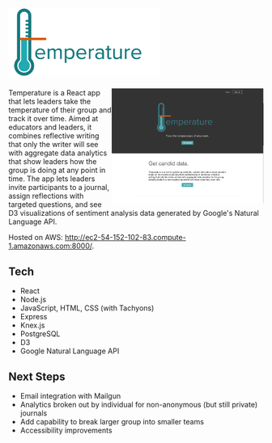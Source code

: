# <img src="public/images/temperature-logo.png" width="300" alt="logo">

<img src="public/images/screenshot-landing.jpg" width="300" align="right" alt="screenshot">

Temperature is a React app that lets leaders take the temperature of their group and track it over time. Aimed at educators and leaders, it combines reflective writing that only the writer will see with aggregate data analytics that show leaders how the group is doing at any point in time. The app lets leaders invite participants to a journal, assign reflections with targeted questions, and see D3 visualizations of sentiment analysis data generated by Google's Natural Language API.

Hosted on AWS: http://ec2-54-152-102-83.compute-1.amazonaws.com:8000/.

## Tech
* React
* Node.js
* JavaScript, HTML, CSS (with Tachyons)
* Express
* Knex.js
* PostgreSQL
* D3
* Google Natural Language API

## Next Steps
* Email integration with Mailgun
* Analytics broken out by individual for non-anonymous (but still private) journals
* Add capability to break larger group into smaller teams
* Accessibility improvements
